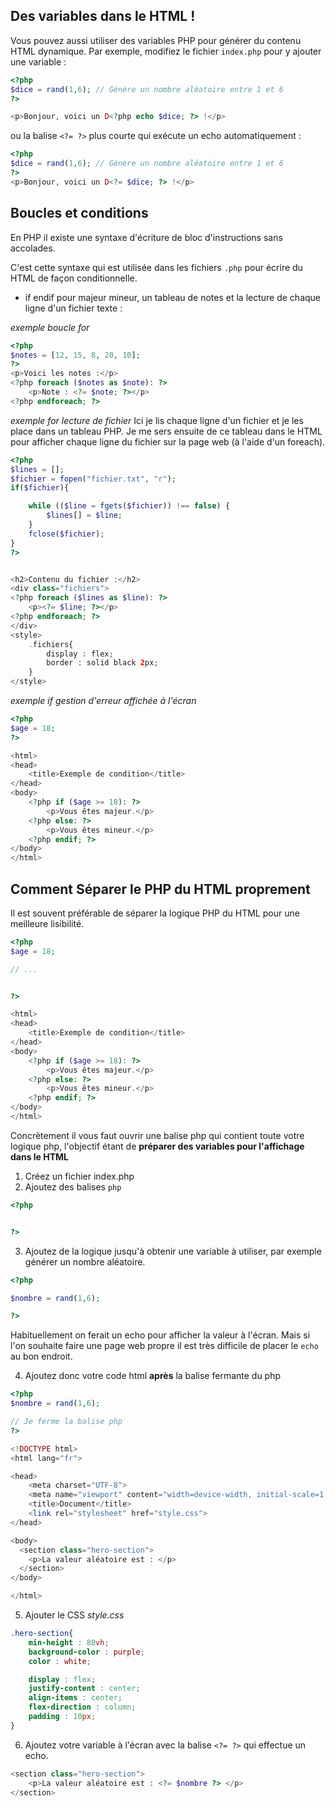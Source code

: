 
## Des variables dans le HTML !
Vous pouvez aussi utiliser des variables PHP pour générer du contenu HTML dynamique. Par exemple, modifiez le fichier `index.php` pour y ajouter une variable :

```php
<?php
$dice = rand(1,6); // Génère un nombre aléatoire entre 1 et 6
?>

<p>Bonjour, voici un D<?php echo $dice; ?> !</p>
```

ou la balise `<?= ?>` plus courte qui exécute un echo automatiquement :

```php
<?php
$dice = rand(1,6); // Génère un nombre aléatoire entre 1 et 6
?>
<p>Bonjour, voici un D<?= $dice; ?> !</p>
```

## Boucles et conditions
En PHP il existe une syntaxe d'écriture de bloc d'instructions sans accolades.

C'est cette syntaxe qui est utilisée dans les fichiers `.php` pour écrire du HTML de façon conditionnelle.

- if endif pour majeur mineur, un tableau de notes et la lecture de chaque ligne d'un fichier texte :


*exemple boucle for*
```php
<?php
$notes = [12, 15, 8, 20, 10];
?>
<p>Voici les notes :</p>
<?php foreach ($notes as $note): ?>
    <p>Note : <?= $note; ?></p>
<?php endforeach; ?> 
``` 

*exemple for lecture de fichier*
Ici je lis chaque ligne d'un fichier et je les place dans un tableau PHP. Je me sers ensuite de ce tableau dans le HTML pour afficher chaque ligne du fichier sur la page web (à l'aide d'un foreach).
```php
<?php
$lines = [];
$fichier = fopen("fichier.txt", "r");
if($fichier){

    while (($line = fgets($fichier)) !== false) {
        $lines[] = $line;
    }
    fclose($fichier);
}
?>


<h2>Contenu du fichier :</h2>
<div class="fichiers">
<?php foreach ($lines as $line): ?>
    <p><?= $line; ?></p>
<?php endforeach; ?>
</div>
<style>
    .fichiers{
        display : flex;
        border : solid black 2px;
    }
</style>
```

*exemple if gestion d'erreur affichée à l'écran*
```php
<?php
$age = 18;
?>

<html>
<head>
    <title>Exemple de condition</title>
</head>
<body>
    <?php if ($age >= 18): ?>
        <p>Vous êtes majeur.</p>
    <?php else: ?>
        <p>Vous êtes mineur.</p>
    <?php endif; ?>
</body>
</html>
```

## Comment Séparer le PHP du HTML proprement
Il est souvent préférable de séparer la logique PHP du HTML pour une meilleure lisibilité.

```php
<?php
$age = 18;

// ...


?>

<html>
<head>
    <title>Exemple de condition</title>
</head>
<body>
    <?php if ($age >= 18): ?>
        <p>Vous êtes majeur.</p>
    <?php else: ?>
        <p>Vous êtes mineur.</p>
    <?php endif; ?>
</body>
</html>
```

Concrètement il vous faut ouvrir une balise php qui contient toute votre logique php, l'objectif étant de **préparer des variables pour l'affichage dans le HTML**

1. Créez un fichier index.php
2. Ajoutez des balises `php`
```php
<?php


?>
``` 
3. Ajoutez de la logique jusqu'à obtenir une variable à utiliser, par exemple générer un nombre aléatoire.
```php
<?php

$nombre = rand(1,6);

?>
``` 

Habituellement on ferait un echo pour afficher la valeur à l'écran. Mais si l'on souhaite faire une page web propre il est très difficile de placer le `echo` au bon endroit.

4. Ajoutez donc votre code html **après** la balise fermante du php

```php
<?php
$nombre = rand(1,6);

// Je ferme la balise php
?>

<!DOCTYPE html>
<html lang="fr">

<head>
    <meta charset="UTF-8">
    <meta name="viewport" content="width=device-width, initial-scale=1.0">
    <title>Document</title>
    <link rel="stylesheet" href="style.css">
</head>

<body>
  <section class="hero-section">
    <p>La valeur aléatoire est : </p>
  </section>
</body>

</html>
``` 

5. Ajouter le CSS
*style.css*
```css
.hero-section{
    min-height : 80vh;
    background-color : purple;
    color : white;

    display : flex;
    justify-content : center;
    align-items : center;
    flex-direction : column;
    padding : 10px;
}
```

6. Ajoutez votre variable à l'écran avec la balise `<?= ?>` qui effectue un echo.

```php
<section class="hero-section">
    <p>La valeur aléatoire est : <?= $nombre ?> </p>
</section>
```

